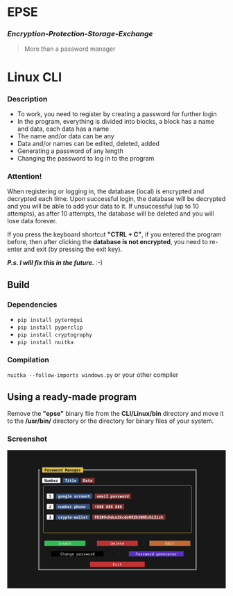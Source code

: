 # **EPSE** 
### ***Encryption-Protection-Storage-Exchange***
> More than a password manager

# Linux CLI
### **Description**
* To work, you need to register by creating a password for further login
* In the program, everything is divided into blocks, a block has a name and data, each data has a name
* The name and/or data can be any
* Data and/or names can be edited, deleted, added
* Generating a password of any length
* Changing the password to log in to the program

### Attention! 
When registering or logging in, the database (local) is encrypted and decrypted each time. Upon successful login, the database will be decrypted and you will be able to add your data to it. If unsuccessful (up to 10 attempts), as after 10 attempts, the database will be deleted and you will lose data forever. 

If you press the keyboard shortcut **"CTRL + C"**, if you entered the program before, then after clicking the **database is not encrypted**, you need to re-enter and exit (by pressing the exit key).

**_P.s. I will fix this in the future._** :-)

## Build
### Dependencies
* `pip install pytermgui`
* `pip install pyperclip`
* `pip install cryptography`
* `pip install nuitka`

### Compilation
`nuitka --follow-imports windows.py`
or your other compiler

## Using a ready-made program
Remove the **"epse"** binary file from the **CLI/Linux/bin** directory and move it to the **/usr/bin/** directory or the directory for binary files of your system.

### Screenshot
<img src="epse_cli.png">
